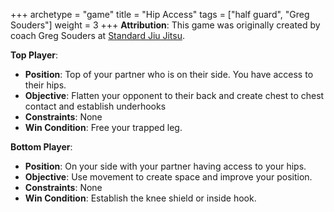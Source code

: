 +++
archetype = "game"
title = "Hip Access"
tags = ["half guard", "Greg Souders"]
weight = 3
+++
**Attribution**: This game was originally created by coach Greg Souders at [Standard Jiu Jitsu](https://standardjiujitsu.com).


**Top Player**:
  * **Position**: Top of your partner who is on their side. You have access to their hips.
  * **Objective**: Flatten your opponent to their back and create chest to chest contact and establish underhooks
  * **Constraints**: None
  * **Win Condition**: Free your trapped leg.

**Bottom Player**:
  * **Position**: On your side with your partner having access to your hips.
  * **Objective**: Use movement to create space and improve your position.
  * **Constraints**: None
  * **Win Condition**: Establish the knee shield or inside hook.

